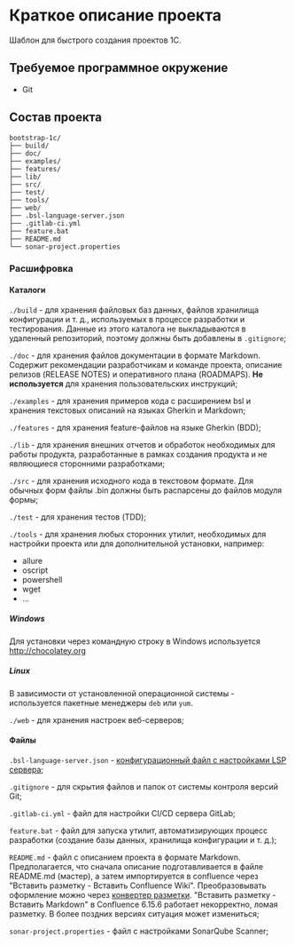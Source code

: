 # Краткое описание проекта

Шаблон для быстрого создания проектов 1С.

## Требуемое программное окружение

* Git

## Состав проекта

```text
bootstrap-1c/
├── build/
├── doc/
├── examples/
├── features/
├── lib/
├── src/
├── test/
├── tools/
├── web/
├── .bsl-language-server.json
├── .gitlab-ci.yml
├── feature.bat
├── README.md
└── sonar-project.properties
```

### Расшифровка

#### Каталоги

`./build` - для хранения файловых баз данных, файлов хранилища конфигурации и т. д., используемых в процессе разработки и тестирования. Данные из этого каталога не выкладываются в удаленный репозиторий, поэтому должны быть добавлены в `.gitignore`;

`./doc` - для хранения файлов документации в формате Markdown. Содержит рекомендации разработчикам и команде проекта, описание релизов (RELEASE NOTES) и оперативного плана (ROADMAPS). **Не используется** для хранения пользовательских инструкций;

`./examples` - для хранения примеров кода c расширением bsl и хранения текстовых описаний на языках Gherkin и Markdown;

`./features` - для хранения feature-файлов на языке Gherkin (BDD);

`./lib` - для хранения внешних отчетов и обработок необходимых для работы продукта, разработанные в рамках создания продукта и не являющиеся сторонними разработками;

`./src` - для хранения исходного кода в текстовом формате. Для обычных форм файлы .bin должны быть распарсены до файлов модуля формы;

`./test` - для хранения тестов (TDD);

`./tools` - для хранения любых сторонних утилит, необходимых для настройки проекта или для дополнительной установки, например:

* allure
* oscript
* powershell
* wget
* ...

##### Windows

Для установки через командную строку в Windows используется http://chocolatey.org

##### Linux

В зависимости от установленной операционной системы - используется пакетные менеджеры `deb` или `yum`.

`./web` - для хранения настроек веб-серверов;

#### Файлы

`.bsl-language-server.json` - [конфигурационный файл с настройками LSP сервера](https://1c-syntax.github.io/bsl-language-server/#configuration);

`.gitignore` - для скрытия файлов и папок от системы контроля версий Git;

`.gitlab-ci.yml` - файл для настройки CI/CD сервера GitLab;

`feature.bat` - файл для запуска утилит, автоматизирующих процесс разработки (создание базы данных, хранилища конфигурации и т. д.);

`README.md` - файл с описанием проекта в формате Markdown. Предполагается, что сначала описание подготавливается в файле README.md (мастер), а затем импортируется в confluence через "Вставить разметку -  Вставить Confluence Wiki". Преобразовывать оформление можно через [конвертер разметки](http://chunpu.github.io/markdown2confluence/browser/). "Вставить разметку - Вставить Markdown" в Confluence 6.15.6 работает некорректно, ломая разметку. В более поздних версиях ситуация может измениться;

`sonar-project.properties` - файл с настройками SonarQube Scanner;
